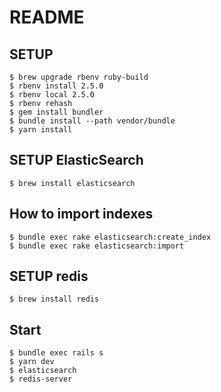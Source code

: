 # README

## SETUP
```
$ brew upgrade rbenv ruby-build
$ rbenv install 2.5.0
$ rbenv local 2.5.0
$ rbenv rehash
$ gem install bundler
$ bundle install --path vendor/bundle
$ yarn install
```

## SETUP ElasticSearch
```
$ brew install elasticsearch
```

## How to import indexes
```
$ bundle exec rake elasticsearch:create_index
$ bundle exec rake elasticsearch:import
```

## SETUP redis
```
$ brew install redis
```

## Start
```
$ bundle exec rails s
$ yarn dev
$ elasticsearch
$ redis-server
```
